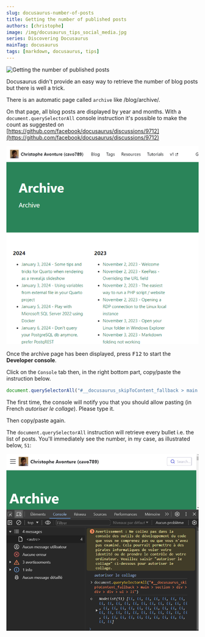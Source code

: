 ```yaml
---
slug: docusaurus-number-of-posts
title: Getting the number of published posts
authors: [christophe]
image: /img/docusaurus_tips_social_media.jpg
series: Discovering Docusaurus
mainTag: docusaurus
tags: [markdown, docusaurus, tips]
---
```

<!-- cspell:ignore autoriser,collage -->
![Getting the number of published posts](/img/docusaurus_tips_banner.jpg)

Docusaurus didn't provide an easy way to retrieve the number of blog posts but there is well a trick.

There is an automatic page called `archive` like <Link to="/blog/archive/">/blog/archive/</Link>.

On that page, all blog posts are displayed by year and months. With a `document.querySelectorAll` console instruction it's possible to make the count as suggested on [https://github.com/facebook/docusaurus/discussions/9712](https://github.com/facebook/docusaurus/discussions/9712)

<!-- truncate -->

![The archive page](./images/archive.png)

Once the archive page has been displayed, press <kbd>F12</kbd> to start the **Developer console**.

Click on the `Console` tab then, in the right bottom part, copy/paste the instruction below.

```js
document.querySelectorAll("#__docusaurus_skipToContent_fallback > main > section > div > div > div > ul > li")
```

The first time, the console will notify you that you should allow pasting (in French *autoriser le collage*). Please type it.

Then copy/paste again.

The `document.querySelectorAll` instruction will retrieve every bullet i.e. the list of posts. You'll immediately see the number, in my case, as illustrated below, `51`:

![Console](./images/console.png)
